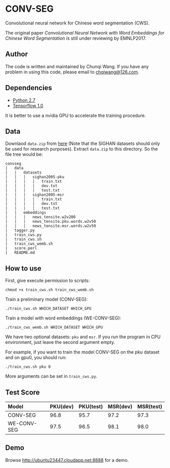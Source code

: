 # CONV-SEG
Convolutional neural network for Chinese word segmentation (CWS).

The original paper *Convolutional Neural Network with Word Embeddings for Chinese Word Segmentation* is still under reviewing by EMNLP2017.

## Author
The code is written and maintained by Chunqi Wang. If you have any problem in using this code, please email to <chqiwang@126.com>.

## Dependencies
* [Python 2.7](https://www.python.org/)
* [Tensorflow 1.0](https://www.tensorflow.org/)

It is better to use a nvidia GPU to accelerate the training procedure.

## Data
Downlaod `data.zip` from [here](https://drive.google.com/open?id=0B-f0oKMQIe6sQVNxeE9JeUJfQ0k) (Note that the SIGHAN datasets should only be used for research purposes). Extract `data.zip` to this directory. So the file tree would be:

	convseg
	|	data
	|	|	datasets
	|	|	|	sighan2005-pku
	|	|	|	|	train.txt
	|	|	|	|	dev.txt
	|	|	|	|	test.txt
	|	|	|	sighan2005-msr
	|	|	|	|	train.txt
	|	|	|	|	dev.txt
	|	|	|	|	test.txt
	|	|	embeddings
	|	|	|	news_tensite.w2v200
	|	|	|	news_tensite.pku.words.w2v50
	|	|	|	news_tensite.msr.words.w2v50
	|	tagger.py
	|	train_cws.py
	|	train_cws.sh
	|	train_cws_wemb.sh
	|	score.perl
	|	README.md

## How to use
First, give execute permission to scripts:

	chmod +x train_cws.sh train_cws_wemb.sh

Train a preliminary model (CONV-SEG):

	./train_cws.sh WHICH_DATASET WHICH_GPU
	
Train a model with word embeddings (WE-CONV-SEG):

	./train_cws_wemb.sh WHICH_DATASET WHICH_GPU
	
We have two optional datasets: `pku` and `msr`. If you run the program in CPU environment, just leave the second argument empty.

For example, if you want to train the model CONV-SEG on the pku dataset and on gpu0, you should run:

	./train_cws.sh pku 0
	
More arguments can be set in `train_cws.py`.

## Test Score
| Model | PKU(dev) | PKU(test) | MSR(dev) | MSR(test) |
|:------|:---------|:----------|:---------|:----------|
| CONV-SEG | 96.8 | 95.7 | 97.2 | 97.3	|
| WE-CONV-SEG | 97.5 |	96.5	| 98.1 |	98.0 |

## Demo
Browse <http://ubuntu23447.cloudapp.net:8888> for a demo.